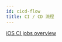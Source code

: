 ```yaml
---
id: cicd-flow
title: CI / CD 流程
---
```


[iOS CI jobs overview](https://docs.devfdg.net/docs/native/ios/cicd/cicd-jobs/ios-ci-jobs)